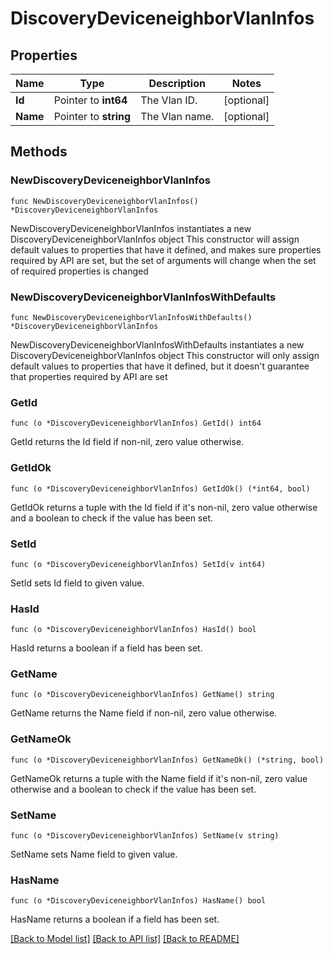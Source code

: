 # DiscoveryDeviceneighborVlanInfos

## Properties

Name | Type | Description | Notes
------------ | ------------- | ------------- | -------------
**Id** | Pointer to **int64** | The Vlan ID. | [optional] 
**Name** | Pointer to **string** | The Vlan name. | [optional] 

## Methods

### NewDiscoveryDeviceneighborVlanInfos

`func NewDiscoveryDeviceneighborVlanInfos() *DiscoveryDeviceneighborVlanInfos`

NewDiscoveryDeviceneighborVlanInfos instantiates a new DiscoveryDeviceneighborVlanInfos object
This constructor will assign default values to properties that have it defined,
and makes sure properties required by API are set, but the set of arguments
will change when the set of required properties is changed

### NewDiscoveryDeviceneighborVlanInfosWithDefaults

`func NewDiscoveryDeviceneighborVlanInfosWithDefaults() *DiscoveryDeviceneighborVlanInfos`

NewDiscoveryDeviceneighborVlanInfosWithDefaults instantiates a new DiscoveryDeviceneighborVlanInfos object
This constructor will only assign default values to properties that have it defined,
but it doesn't guarantee that properties required by API are set

### GetId

`func (o *DiscoveryDeviceneighborVlanInfos) GetId() int64`

GetId returns the Id field if non-nil, zero value otherwise.

### GetIdOk

`func (o *DiscoveryDeviceneighborVlanInfos) GetIdOk() (*int64, bool)`

GetIdOk returns a tuple with the Id field if it's non-nil, zero value otherwise
and a boolean to check if the value has been set.

### SetId

`func (o *DiscoveryDeviceneighborVlanInfos) SetId(v int64)`

SetId sets Id field to given value.

### HasId

`func (o *DiscoveryDeviceneighborVlanInfos) HasId() bool`

HasId returns a boolean if a field has been set.

### GetName

`func (o *DiscoveryDeviceneighborVlanInfos) GetName() string`

GetName returns the Name field if non-nil, zero value otherwise.

### GetNameOk

`func (o *DiscoveryDeviceneighborVlanInfos) GetNameOk() (*string, bool)`

GetNameOk returns a tuple with the Name field if it's non-nil, zero value otherwise
and a boolean to check if the value has been set.

### SetName

`func (o *DiscoveryDeviceneighborVlanInfos) SetName(v string)`

SetName sets Name field to given value.

### HasName

`func (o *DiscoveryDeviceneighborVlanInfos) HasName() bool`

HasName returns a boolean if a field has been set.


[[Back to Model list]](../README.md#documentation-for-models) [[Back to API list]](../README.md#documentation-for-api-endpoints) [[Back to README]](../README.md)


